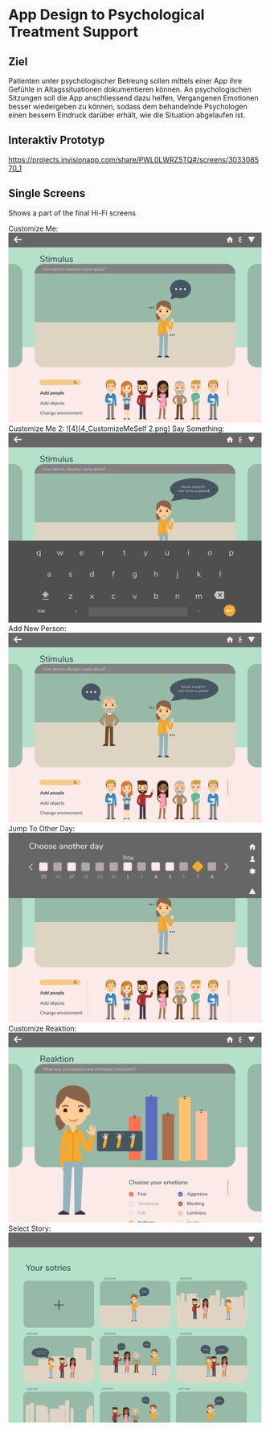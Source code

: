 # App Design to Psychological Treatment Support

## Ziel
Patienten unter psychologischer Betreung sollen mittels einer App ihre Gefühle in Altagssituationen dokumentieren können. An psychologischen Sitzungen soll die App anschliessend dazu helfen, Vergangenen Emotionen besser wiedergeben zu können, sodass dem behandelnde Psychologen einen bessern Eindruck darüber erhält, wie die Situation abgelaufen ist.   

## Interaktiv Prototyp
https://projects.invisionapp.com/share/PWL0LWRZ5TQ#/screens/303308570_1

## Single Screens
Shows a part of the final Hi-Fi screens

Customize Me:
![3](3_CustomizeMeSelf.png)
Customize Me 2:
![4](4_CustomizeMeSelf 2.png)
Say Something:
![5](7_SaySomething.png)
Add New Person:
![6](8_AddNewPerson.png)
Jump To Other Day:
![7](9_JumpToOtherDate.png)
Customize Reaktion:
![8](10_CustomizeReaktion.png)
Select Story:
![1](1_Select_Project.png)
